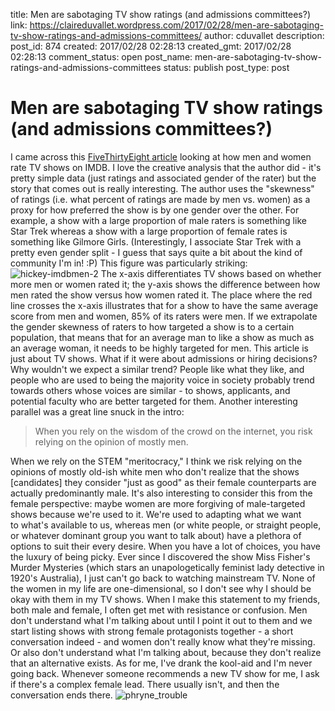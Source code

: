 title: Men are sabotaging TV show ratings (and admissions committees?)
link: https://claireduvallet.wordpress.com/2017/02/28/men-are-sabotaging-tv-show-ratings-and-admissions-committees/
author: cduvallet
description: 
post_id: 874
created: 2017/02/28 02:28:13
created_gmt: 2017/02/28 02:28:13
comment_status: open
post_name: men-are-sabotaging-tv-show-ratings-and-admissions-committees
status: publish
post_type: post

# Men are sabotaging TV show ratings (and admissions committees?)

I came across this [FiveThirtyEight article](https://fivethirtyeight.com/features/men-are-sabotaging-the-online-reviews-of-tv-shows-aimed-at-women/) looking at how men and women rate TV shows on IMDB. I love the creative analysis that the author did - it's pretty simple data (just ratings and associated gender of the rater) but the story that comes out is really interesting. The author uses the "skewness" of ratings (i.e. what percent of ratings are made by men vs. women) as a proxy for how preferred the show is by one gender over the other. For example, a show with a large proportion of male raters is something like Star Trek whereas a show with a large proportion of female rates is something like Gilmore Girls. (Interestingly, I associate Star Trek with a pretty even gender split - I guess that says quite a bit about the kind of community I'm in! :P)  This figure was particularly striking: ![hickey-imdbmen-2](https://claireduvallet.files.wordpress.com/2017/02/hickey-imdbmen-2.png) The x-axis differentiates TV shows based on whether more men or women rated it; the y-axis shows the difference between how men rated the show versus how women rated it. The place where the red line crosses the x-axis illustrates that for a show to have the same average score from men and women, 85% of its raters were men. If we extrapolate the gender skewness of raters to how targeted a show is to a certain population, that means that for an average man to like a show as much as an average woman, it needs to be highly targeted for men. This article is just about TV shows. What if it were about admissions or hiring decisions? Why wouldn't we expect a similar trend? People like what they like, and people who are used to being the majority voice in society probably trend towards others whose voices are similar - to shows, applicants, and potential faculty who are better targeted for them. Another interesting parallel was a great line snuck in the intro: 

> When you rely on the wisdom of the crowd on the internet, you risk relying on the opinion of mostly men.

When we rely on the STEM "meritocracy," I think we risk relying on the opinions of mostly old-ish white men who don't realize that the shows [candidates] they consider "just as good" as their female counterparts are actually predominantly male. It's also interesting to consider this from the female perspective: maybe women are more forgiving of male-targeted shows because we're used to it. We're used to adapting what we want to what's available to us, whereas men (or white people, or straight people, or whatever dominant group you want to talk about) have a plethora of options to suit their every desire. When you have a lot of choices, you have the luxury of being picky. Ever since I discovered the show Miss Fisher's Murder Mysteries (which stars an unapologetically feminist lady detective in 1920's Australia), I just can't go back to watching mainstream TV. None of the women in my life are one-dimensional, so I don't see why I should be okay with them in my TV shows. When I make this statement to my friends, both male and female, I often get met with resistance or confusion. Men don't understand what I'm talking about until I point it out to them and we start listing shows with strong female protagonists together - a short conversation indeed - and women don't really know what they're missing. Or also don't understand what I'm talking about, because they don't realize that an alternative exists. As for me, I've drank the kool-aid and I'm never going back. Whenever someone recommends a new TV show for me, I ask if there's a complex female lead. There usually isn't, and then the conversation ends there. ![phryne_trouble](https://claireduvallet.files.wordpress.com/2017/02/phryne_trouble.gif)